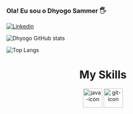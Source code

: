 ### Ola! Eu sou o Dhyogo Sammer 🖐️

[![Linkedin](https://img.shields.io/badge/LinkedIn-0077B5?style=for-the-badge&logo=linkedin&logoColor=white)](https://www.linkedin.com/in/dhyogo-sammer-14615926a/)


![Dhyogo GitHub stats](https://github-readme-stats.vercel.app/api?username=DhyogoSammer&show_icons=true&theme=dracula)

![Top Langs](https://github-readme-stats.vercel.app/api/top-langs/?username=DhyogoSammer&layout=compact)

<div align = "center">
<div display = "inline block" >
<h1 align = "center" > My Skills </h1>

  
<img align = "center" height = "50" width = "50" alt = "java-icon" src = "https://user-images.githubusercontent.com/25181517/117201156-9a724800-adec-11eb-9a9d-3cd0f67da4bc.png"> 
<img align = "center" height = "50" width = "50" alt = "git-icon" src = "https://user-images.githubusercontent.com/25181517/192108372-f71d70ac-7ae6-4c0d-8395-51d8870c2ef0.png"> 

  
</div>

  
</div>

